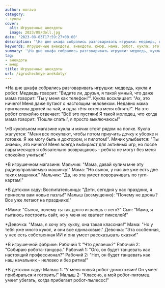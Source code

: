 ```yaml
---
author: morava
category:
- куклы
cover:
  alt: Игрушечные анекдоты
  image: 2023/08/doll.jpg
date: '2023-08-03T17:59:27+00:00'
description: '\На дне шкафа собрались разговаривать игрушки: медведь, кукла и робот. Медведь говорит: "Видите ли, друзья, я такой умный, что даже мама говорит: Ты у...'
keywords: Игрушечные анекдоты, анекдоты, юмор, мама, робот, кукла, это, умеет, рабочий, говорит, малыш, медведь, спокойно, магазине, мячик, мальчик, сынок, эта
summary: '\На дне шкафа собрались разговаривать игрушки: медведь, кукла и робот. Медведь говорит: "Видите ли, друзья, я такой умный, что даже мама говорит: Ты у...'
tag:
- анекдоты
- юмор
title: Игрушечные анекдоты
url: /igrushechnye-anekdoty/
---
```


\*На дне шкафа собрались разговаривать игрушки: медведь, кукла и робот. Медведь говорит: "Видите ли, друзья, я такой умный, что даже мама говорит: 'Ты у меня как телефон!'". Кукла восклицает: "Ах, это ничего! Меня даже путают с настоящим человеком. Недавно мама пригласила друзей на чай, и одна тётя хотела меня обнять!". На это робот спокойно отвечает: "Всё это пустяки! Я такой молодец, что когда мама говорит: 'Пошли спать!', я просто выключаюсь!"

\\*В кукольном магазине кукла и мячик стоят рядом на полке. Кукла жалуется: "Меня все покупают, чтобы потом приучить дочку к уборке и готовке. Я же могу быть и доктором, и пилотом!". Мячик улыбается: "Ты знаешь, это ничего! Меня всегда выбирают для активных игр, но после пары месяцев я обязательно возвращаюсь \- ребята не могут без меня спокойно учиться!"

\*В игрушечном магазине: Мальчик: "Мама, давай купим мне эту радиоуправляемую машинку!" Мама: "Но сынок, у нас же уже есть две таких машинки." Мальчик: "Да, но эта умеет поворачивать по гугл-картам!"

\*В детском саду: Воспитательница: "Дети, сегодня у нас праздник, я принесла вам новые пазлы!" Малыш (возмущенно): "Почему не дроны? Все уже летают на празднике!"

\*Мама: "Сынок, почему ты так долго играешь с лего?" Сын: "Мама, я пытаюсь построить сайт, но у меня не хватает пикселей!"

\*Девочка: "Мама, я хочу эту куклу, она такая классная!" Мама: "Но у тебя уже много кукол, и они все одинаковые." Девочка: "Эта особенная, у нее есть собственная ИИ и она умеет рассказывать сказки!"

\*В игрушечной фабрике: Рабочий 1: "Что делаешь?" Рабочий 2: "Собираю робота-танцора." Рабочий 1: "Ого, он будет танцевать как настоящий профессионал?" Рабочий 2: "Нет, он будет танцевать как наш начальник - неловко и без ритма!"

\*В детском саду: Малыш 1: "У меня новый робот-домохозяин! Он умеет прибираться и готовить!" Малыш 2: "Классно, а мой робот-питомец умеет убегать, когда прибегает робот-пылесос!"